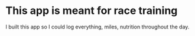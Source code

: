 # This app is meant for race training

I built this app so I could log everything, miles, nutrition throughout the day.
